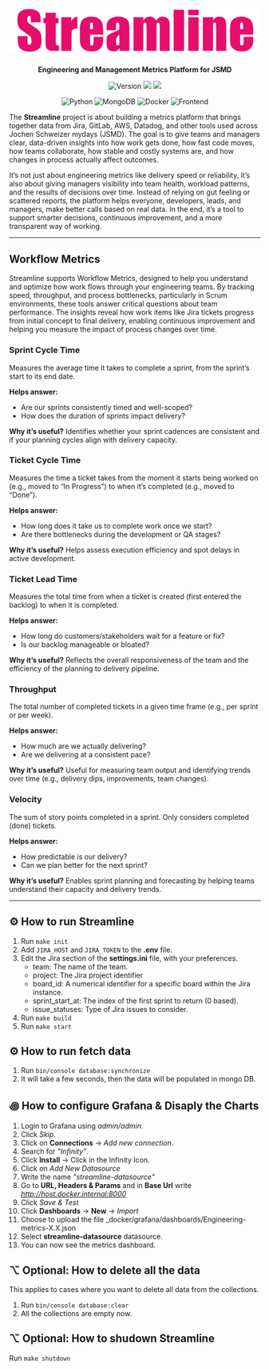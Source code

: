 <h1 align="center"><img src="docs/images/streamline.png" alt="Streamline"/></h1>
<p align="center">
    <b>Engineering and Management Metrics Platform for JSMD</b>
</p>

<p align="center">
   <img src="https://img.shields.io/badge/Version-0.5.0--dev-gold" alt="Version" />
   <a href="https://github.com/rebelist/streamline/actions/workflows/tests.yaml"><img src="https://github.com/rebelist/streamline/actions/workflows/tests.yaml/badge.svg"/></a>
   <a href="https://codecov.io/gh/rebelist/streamline" ><img src="https://codecov.io/gh/rebelist/streamline/graph/badge.svg?token=JU42524IZY"/></a>
</p>

<p align="center">
  <img src="https://img.shields.io/badge/Python-3.13-blue?logo=python&logoColor=white" alt="Python" />
  <img src="https://img.shields.io/badge/Database-MongoDB-4ea94b?logo=mongodb&logoColor=white" alt="MongoDB" />
  <img src="https://img.shields.io/badge/Container-Docker-2496ED?logo=docker&logoColor=white" alt="Docker" />
  <img src="https://img.shields.io/badge/Frontend-Grafana-F46800?logo=grafana&logoColor=white" alt="Frontend" />
</p>

The **Streamline** project is about building a metrics platform that brings together data from Jira, GitLab, AWS,
Datadog, and other tools used across Jochen Schweizer mydays (JSMD). The goal is to give teams and managers clear,
data-driven insights into how work gets done, how fast code moves, how teams collaborate, how stable and costly systems
are, and how changes in process actually affect outcomes.

It’s not just about engineering metrics like delivery speed or reliability, it’s also about giving managers visibility
into team health, workload patterns, and the results of decisions over time. Instead of relying on gut feeling or
scattered reports, the platform helps everyone, developers, leads, and managers, make better calls based on real data.
In the end, it’s a tool to support smarter decisions, continuous improvement, and a more transparent way of working.

---

## Workflow Metrics

Streamline supports Workflow Metrics, designed to help you understand and optimize how work flows through your
engineering teams. By tracking speed, throughput, and process bottlenecks, particularly in Scrum environments, these
tools answer critical questions about team performance. The insights reveal how work items like Jira tickets progress
from initial concept to final delivery, enabling continuous improvement and helping you measure the impact of process
changes over time.

### Sprint Cycle Time

Measures the average time it takes to complete a sprint, from the sprint’s start to its end date.

**Helps answer:**

- Are our sprints consistently timed and well-scoped?
- How does the duration of sprints impact delivery?

**Why it’s useful?** Identifies whether your sprint cadences are consistent and if your planning cycles align with
delivery capacity.

### Ticket Cycle Time

Measures the time a ticket takes from the moment it starts being worked on (e.g., moved to “In Progress”) to when it’s
completed (e.g., moved to “Done”).

**Helps answer:**

- How long does it take us to complete work once we start?
- Are there bottlenecks during the development or QA stages?

**Why it’s useful?** Helps assess execution efficiency and spot delays in active development.

### Ticket Lead Time

Measures the total time from when a ticket is created (first entered the backlog) to when it is completed.

**Helps answer:**

- How long do customers/stakeholders wait for a feature or fix?
- Is our backlog manageable or bloated?

**Why it’s useful?** Reflects the overall responsiveness of the team and the efficiency of the planning to delivery
pipeline.

### Throughput

The total number of completed tickets in a given time frame (e.g., per sprint or per week).

**Helps answer:**

- How much are we actually delivering?
- Are we delivering at a consistent pace?

**Why it’s useful?** Useful for measuring team output and identifying trends over time (e.g., delivery dips,
improvements, team changes).

### Velocity

The sum of story points completed in a sprint. Only considers completed (done) tickets.

**Helps answer:**

- How predictable is our delivery?
- Can we plan better for the next sprint?

**Why it’s useful?** Enables sprint planning and forecasting by helping teams understand their capacity and delivery
trends.

---

## ⚙ How to run Streamline

1. Run `make init`
2. Add `JIRA_HOST` and `JIRA_TOKEN` to the **.env** file.
3. Edit the Jira section of the **settings.ini** file, with your preferences.
    - team: The name of the team.
    - project: The Jira project identifier
    - board_id: A numerical identifier for a specific board within the Jira instance.
    - sprint_start_at: The index of the first sprint to return (0 based).
    - issue_statuses: Type of Jira issues to consider.
4. Run `make build`
5. Run `make start`

## ⚙ How to run fetch data

1. Run `bin/console database:synchronize`
2. It will take a few seconds, then the data will be populated in mongo DB.

## ꩜ How to configure Grafana & Disaply the Charts

1. Login to Grafana using _admin/admin_.
2. Click _Skip_.
3. Click on **Connections** -> _Add new connection_.
4. Search for _"Infinity"_.
5. Click **Install** -> Click in the Infinity Icon.
6. Click on _Add New Datasource_
7. Write the name _"streamline-datasource"_
8. Go to **URL, Headers & Params** and in **Base Url** write _http://host.docker.internal:8000_
9. Click _Save & Test_
10. Click **Dashboards** -> **New** -> _Import_
11. Choose to upload the file _docker/grafana/dashboards/Engineering-metrics-X.X.json
12. Select **streamline-datasource** datasource.
13. You can now see the metrics dashboard.

## ⌥ Optional: How to delete all the data

This applies to cases where you want to delete all data from the collections.

1. Run `bin/console database:clear`
2. All the collections are empty now.

## ⌥ Optional: How to shudown Streamline

Run `make shutdown`
